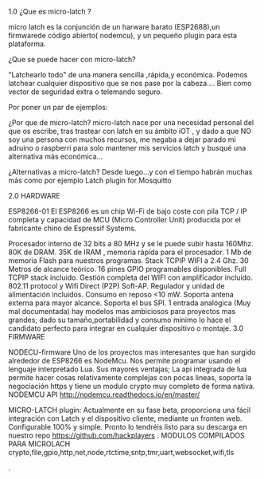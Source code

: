 1.0 ¿Que es micro-latch ? 

micro latch es la conjunción de un harware barato (ESP2688),un firmwarede código abierto( nodemcu), y un pequeño plugin para esta plataforma.

¿Que se puede hacer con micro-latch?

"Latchearlo todo" de una manera sencilla ,rápida,y económica. Podemos latchear cualquier dispositivo que se nos pase por la cabeza.... 
Bien como vector de seguridad extra o telemando seguro.


Por poner un par de ejemplos: 



¿Por que de micro-latch? micro-latch nace por una necesidad personal del que os escribe, tras trastear con latch en su ámbito iOT , y dado a que NO soy una persona con muchos recursos, me negaba a dejar parado mi adruino o raspberri para solo mantener mis servicios latch y busqué una alternativa más económica...

¿Alternativas a micro-latch? Desde luego...y con el tiempo habrán muchas más como por ejemplo  Latch plugin for Mosquitto 


2.0 HARDWARE

ESP8266-01
El ESP8266 es un chip Wi-Fi de bajo coste con pila TCP / IP completa y capacidad de MCU (Micro Controller Unit) producida por el fabricante chino de Espressif Systems.

Procesador interno de 32 bits a 80 MHz y se le puede subir hasta 160Mhz.
80K de DRAM.
35K de IRAM , memoria rápida para el procesador.
1 Mb de memoria Flash para nuestros programas.
Stack TCPIP WIFI a 2.4 Ghz.
30 Metros de alcance teórico.
16 pines GPIO programables disponibles.
Full TCPIP stack incluido.
Gestión completa del WIFI con amplificador incluido.
802.11 protocol y Wifi Direct (P2P) Soft-AP.
Regulador y unidad de alimentación incluidos.
Consumo en reposo <10 mW.
Soporta antena externa para mayor alcance.
Soporta el bus SPI.
1 entrada analógica (Muy mal documentada)
hay modelos mas ambiciosos para proyectos mas grandes; dado su tamaño,portabilidad y consumo mínimo lo hace el candidato perfecto para integrar en cualquier dispositivo o montaje.
3.0 FIRMWARE

NODECU-firmware Uno de los proyectos mas interesantes que han surgido alrededor de ESP8266 es NodeMcu. Nos permite programar usando el lenguaje interpretado Lua. Sus mayores ventajas; La api integrada de lua permite hacer cosas relativamente complejas con pocas lineas, soporta la negociación https y tiene un modulo crypto muy completo de forma nativa.
NODEMCU API
http://nodemcu.readthedocs.io/en/master/


MICRO-LATCH plugin: Actualmente en su fase beta, proporciona una fácil integración con Latch y el dispositivo cliente, mediante un fronten web. Configurable 100% y simple. Pronto lo tendréis listo para su descarga en nuestro repo https://github.com/hackplayers .
MODULOS COMPILADOS PARA MICROLACH
crypto,file,gpio,http,net,node,rtctime,sntp,tmr,uart,websocket,wifi,tls

.
